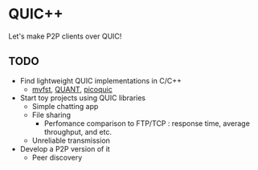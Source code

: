 # QUIC++
Let's make P2P clients over QUIC!

## TODO
- Find lightweight QUIC implementations in C/C++
  - [mvfst](https://github.com/facebookincubator/mvfst), [QUANT](https://github.com/NTAP/quant), [picoquic](https://github.com/private-octopus/picoquic)
- Start toy projects using QUIC libraries 
  - Simple chatting app
  - File sharing
    - Perfomance comparison to FTP/TCP : response time, average throughput, and etc.
  - Unreliable transmission
- Develop a P2P version of it
  - Peer discovery
